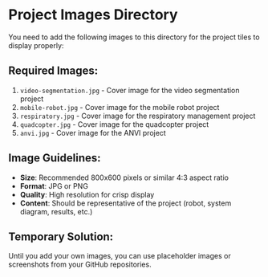 # Project Images Directory

You need to add the following images to this directory for the project tiles to display properly:

## Required Images:
1. `video-segmentation.jpg` - Cover image for the video segmentation project
2. `mobile-robot.jpg` - Cover image for the mobile robot project  
3. `respiratory.jpg` - Cover image for the respiratory management project
4. `quadcopter.jpg` - Cover image for the quadcopter project
5. `anvi.jpg` - Cover image for the ANVI project

## Image Guidelines:
- **Size**: Recommended 800x600 pixels or similar 4:3 aspect ratio
- **Format**: JPG or PNG
- **Quality**: High resolution for crisp display
- **Content**: Should be representative of the project (robot, system diagram, results, etc.)

## Temporary Solution:
Until you add your own images, you can use placeholder images or screenshots from your GitHub repositories.